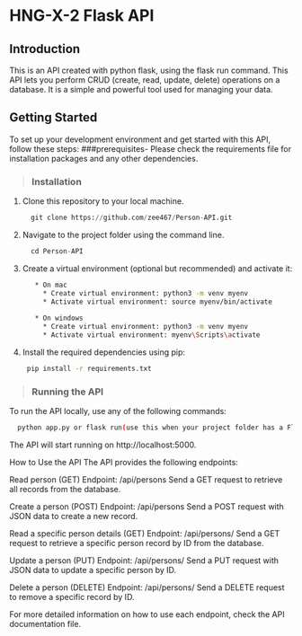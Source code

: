# HNG-X-2 Flask API

## Introduction
This is an API created with python flask, using the flask run command. This API lets you perform CRUD (create, read, update, delete) operations on a database. 
It is a simple and powerful tool used for managing your data.

## Getting Started
To set up your development environment and get started with this API, follow these steps:
 ###prerequisites-
 Please check the requirements file for installation packages and any other dependencies.

> ### Installation
1. Clone this repository to your local machine.
   ```python
     git clone https://github.com/zee467/Person-API.git
   ```
2. Navigate to the project folder using the command line.
   ```python
     cd Person-API
   ```
3. Create a virtual environment (optional but recommended) and activate it:
   ```bash
      * On mac
        * Create virtual environment: python3 -m venv myenv
        * Activate virtual environment: source myenv/bin/activate
      
      * On windows
        * Create virtual environment: python3 -m venv myenv
        * Activate virtual environment: myenv\Scripts\activate
    ```
  
 4. Install the required dependencies using pip:
    ```bash
     pip install -r requirements.txt
    ```
 

> ### Running the API
To run the API locally, use any of the following commands:
  ```bash
    python app.py or flask run(use this when your project folder has a Flask env file with configuration variables.)
 ```

The API will start running on http://localhost:5000.

How to Use the API
The API provides the following endpoints:

Read person (GET)
Endpoint: /api/persons
Send a GET request to retrieve all records from the database.

Create a person (POST)
Endpoint: /api/persons
Send a POST request with JSON data to create a new record.

Read a specific person details (GET)
Endpoint: /api/persons/<id>
Send a GET request to retrieve a specific person record by ID from the database.

Update a person (PUT)
Endpoint: /api/persons/<id>
Send a PUT request with JSON data to update a specific person by ID.

Delete a person (DELETE)
Endpoint: /api/persons/<id>
Send a DELETE request to remove a specific record by ID.

For more detailed information on how to use each endpoint, check the API documentation file.


